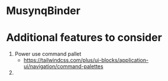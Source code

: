 # MusynqBinder


# Additional features to consider

1. Power use command pallet
	- https://tailwindcss.com/plus/ui-blocks/application-ui/navigation/command-palettes
2. 